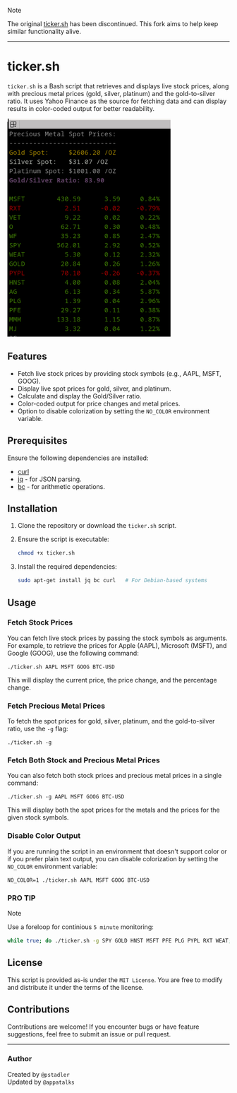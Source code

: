 > [!NOTE]
> The original [ticker.sh](https://github.com/pstadler/ticker.sh) has been discontinued. This fork aims to help keep similar functionality alive.

----

# ticker.sh

`ticker.sh` is a Bash script that retrieves and displays live stock prices, along with precious metal prices (gold, silver, platinum) and the gold-to-silver ratio. It uses Yahoo Finance as the source for fetching data and can display results in color-coded output for better readability.

![ticker.sh](https://raw.githubusercontent.com/appatalks/ticker.sh/main/screenshot.png)

## Features

- Fetch live stock prices by providing stock symbols (e.g., AAPL, MSFT, GOOG).
- Display live spot prices for gold, silver, and platinum.
- Calculate and display the Gold/Silver ratio.
- Color-coded output for price changes and metal prices.
- Option to disable colorization by setting the `NO_COLOR` environment variable.

## Prerequisites

Ensure the following dependencies are installed:

- [curl](https://curl.se/)
- [jq](https://stedolan.github.io/jq/) - for JSON parsing.
- [bc](https://www.gnu.org/software/bc/) - for arithmetic operations.

## Installation

1. Clone the repository or download the `ticker.sh` script.
2. Ensure the script is executable:

   ```bash
   chmod +x ticker.sh
   ```
3. Install the required dependencies:

   ```bash
   sudo apt-get install jq bc curl   # For Debian-based systems
   ```

## Usage

### Fetch Stock Prices

You can fetch live stock prices by passing the stock symbols as arguments. For example, to retrieve the prices for Apple (AAPL), Microsoft (MSFT), and Google (GOOG), use the following command:

    ./ticker.sh AAPL MSFT GOOG BTC-USD

This will display the current price, the price change, and the percentage change.

### Fetch Precious Metal Prices

To fetch the spot prices for gold, silver, platinum, and the gold-to-silver ratio, use the `-g` flag:

    ./ticker.sh -g

### Fetch Both Stock and Precious Metal Prices

You can also fetch both stock prices and precious metal prices in a single command:

    ./ticker.sh -g AAPL MSFT GOOG BTC-USD

This will display both the spot prices for the metals and the prices for the given stock symbols.

### Disable Color Output

If you are running the script in an environment that doesn't support color or if you prefer plain text output, you can disable colorization by setting the `NO_COLOR` environment variable:

    NO_COLOR=1 ./ticker.sh AAPL MSFT GOOG BTC-USD

### PRO TIP

> [!NOTE]
> Use a foreloop for continious ```5 minute``` monitoring:
>
> ```bash
> while true; do ./ticker.sh -g SPY GOLD HNST MSFT PFE PLG PYPL RXT WEAT; sleep 300; clear; done
> ``` 

## License

This script is provided as-is under the ```MIT License```. You are free to modify and distribute it under the terms of the license.

## Contributions

Contributions are welcome! If you encounter bugs or have feature suggestions, feel free to submit an issue or pull request.

---

### Author

Created by ```@pstadler``` <br> 
Updated by ```@appatalks```

